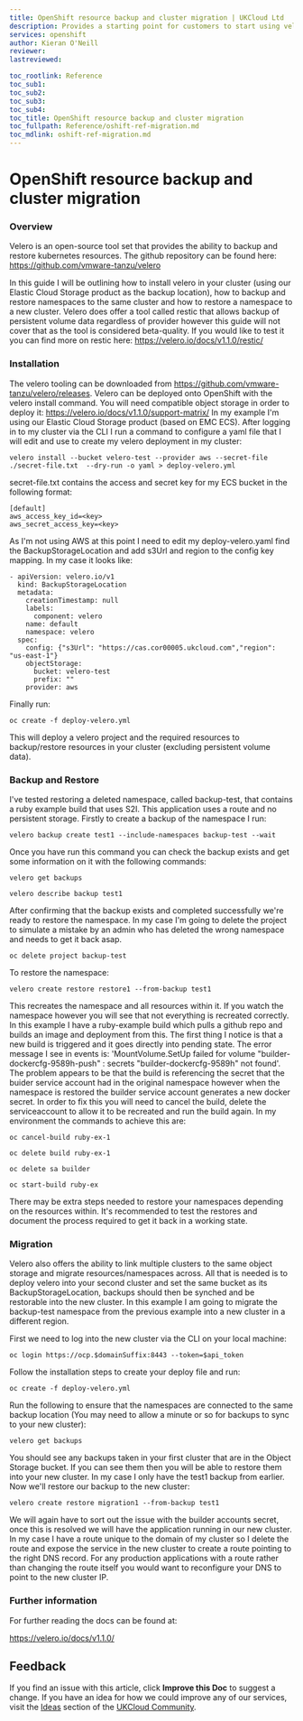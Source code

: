 ```yaml
---
title: OpenShift resource backup and cluster migration | UKCloud Ltd
description: Provides a starting point for customers to start using velero to backup/restore cluster resources and migrate between clusters.
services: openshift
author: Kieran O'Neill
reviewer: 
lastreviewed: 

toc_rootlink: Reference
toc_sub1: 
toc_sub2:
toc_sub3:
toc_sub4:
toc_title: OpenShift resource backup and cluster migration
toc_fullpath: Reference/oshift-ref-migration.md
toc_mdlink: oshift-ref-migration.md
---
```


# OpenShift resource backup and cluster migration

### Overview

Velero is an open-source tool set that provides the ability to backup and restore kubernetes resources. The github repository can be found here: https://github.com/vmware-tanzu/velero

In this guide I will be outlining how to install velero in your cluster (using our Elastic Cloud Storage product as the backup location), how to backup and restore namespaces to the same cluster and how to restore a namespace to a new cluster. Velero does offer a tool called restic that allows backup of persistent volume data regardless of provider however this guide will not cover that as the tool is considered beta-quality. If you would like to test it you can find more on restic here: https://velero.io/docs/v1.1.0/restic/


### Installation

The velero tooling can be downloaded from https://github.com/vmware-tanzu/velero/releases. Velero can be deployed onto OpenShift with the velero install command. You will need compatible object storage in order to deploy it: https://velero.io/docs/v1.1.0/support-matrix/ In my example I'm using our Elastic Cloud Storage product (based on EMC ECS). After logging in to my cluster via the CLI I run a command to configure a yaml file that I will edit and use to create my velero deployment in my cluster:

`velero install --bucket velero-test --provider aws --secret-file ./secret-file.txt  --dry-run -o yaml > deploy-velero.yml`

secret-file.txt contains the access and secret key for my ECS bucket in the following format:

```
[default]
aws_access_key_id=<key>
aws_secret_access_key=<key>
```
As I'm not using AWS at this point I need to edit my deploy-velero.yaml find the BackupStorageLocation and add s3Url and region to the config key mapping. In my case it looks like:

```
- apiVersion: velero.io/v1
  kind: BackupStorageLocation
  metadata:
    creationTimestamp: null
    labels:
      component: velero
    name: default
    namespace: velero
  spec:
    config: {"s3Url": "https://cas.cor00005.ukcloud.com","region": "us-east-1"}
    objectStorage:
      bucket: velero-test
      prefix: ""
    provider: aws
```

Finally run:

`oc create -f deploy-velero.yml`

This will deploy a velero project and the required resources to backup/restore resources in your cluster (excluding persistent volume data).

### Backup and Restore

I've tested restoring a deleted namespace, called backup-test, that contains a ruby example build that uses S2I. This application uses a route and no persistent storage. Firstly to create a backup of the namespace I run:

`
velero backup create test1 --include-namespaces backup-test --wait
`

Once you have run this command you can check the backup exists and get some information on it with the following commands:

```
velero get backups

velero describe backup test1
```

After confirming that the backup exists and completed successfully we're ready to restore the namespace. In my case I'm going to delete the project to simulate a mistake by an admin who has deleted the wrong namespace and needs to get it back asap. 

`
oc delete project backup-test
`

To restore the namespace:


`velero create restore restore1 --from-backup test1`


This recreates the namespace and all resources within it. If you watch the namespace however you will see that not everything is recreated correctly. In this example I have a ruby-example build which pulls a github repo and builds an image and deployment from this. The first thing I notice is that a new build is triggered and it goes directly into pending state. The error message I see in events is: 'MountVolume.SetUp failed for volume "builder-dockercfg-9589h-push" : secrets "builder-dockercfg-9589h" not found'. The problem appears to be that the build is referencing the secret that the buider service account had in the original namespace however when the namespace is restored the builder service account generates a new docker secret. In order to fix this you will need to cancel the build, delete the serviceaccount to allow it to be recreated and run the build again. In my environment the commands to achieve this are:

```
oc cancel-build ruby-ex-1

oc delete build ruby-ex-1

oc delete sa builder

oc start-build ruby-ex
```

There may be extra steps needed to restore your namespaces depending on the resources within. It's recommended to test the restores and document the process required to get it back in a working state.

### Migration

Velero also offers the ability to link multiple clusters to the same object storage and migrate resources/namespaces across. All that is needed is to deploy velero into your second cluster and set the same bucket as its BackupStorageLocation, backups should then be synched and be restorable into the new cluster. In this example I am going to migrate the backup-test namespace from the previous example into a new cluster in a different region.

First we need to log into the new cluster via the CLI on your local machine:


`oc login https://ocp.$domainSuffix:8443 --token=$api_token`


Follow the installation steps to create your deploy file and run:


`oc create -f deploy-velero.yml`

Run the following to ensure that the namespaces are connected to the same backup location (You may need to allow a minute or so for backups to sync to your new cluster):

`velero get backups`

You should see any backups taken in your first cluster that are in the Object Storage bucket. If you can see them then you will be able to restore them into your new cluster. In my case I only have the test1 backup from earlier. Now we'll restore our backup to the new cluster:

`velero create restore migration1 --from-backup test1`

We will again have to sort out the issue with the builder accounts secret, once this is resolved we will have the application running in our new cluster. In my case I have a route unique to the domain of my cluster so I delete the route and expose the service in the new cluster to create a route pointing to the right DNS record. For any production applications with a route rather than changing the route itself you would want to reconfigure your DNS to point to the new cluster IP.

### Further information

For further reading the docs can be found at:

https://velero.io/docs/v1.1.0/



## Feedback

If you find an issue with this article, click **Improve this Doc** to suggest a change. If you have an idea for how we could improve any of our services, visit the [Ideas](https://community.ukcloud.com/ideas) section of the [UKCloud Community](https://community.ukcloud.com).
